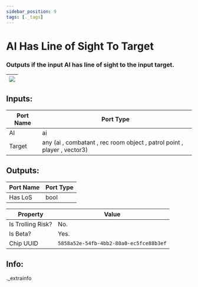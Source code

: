 ```yaml
---
sidebar_position: 9
tags: [._tags]
---
```


# AI Has Line of Sight To Target


### Outputs if the input AI has line of sight to the input target.

| ![](https://images-ext-2.discordapp.net/external/MPmIaQzlEPmgGWlgi-WxBBXt0Bjv_zWPkg1y1f_sy3s/https/www.recroomcircuits.com/image/circuit/absolute-value?width=206&height=108) |
|-----|

## Inputs:
| Port Name | Port Type |
|-----------|-----------|
| AI | ai |
| Target | any (ai , combatant , rec room object , patrol point , player , vector3) |

## Outputs:
| Port Name | Port Type |
|-----------|-----------|
| Has LoS | bool | 

| Property  | Value |
|-------------------|-----------|
| Is Trolling Risk? | No. |
| Is Beta? | Yes. |
| Chip UUID | `5858a52e-54fb-4bb2-80a0-ec5fce88b3ef` |

## Info:
._extrainfo